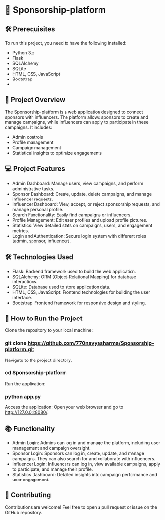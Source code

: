 # 🎯 Sponsorship-platform

## 🛠️ Prerequisites
To run this project, you need to have the following installed:

- Python 3.x
- Flask
- SQLAlchemy
- SQLite
- HTML, CSS, JavaScript
- Bootstrap
- 
## 🚀 Project Overview
The Sponsorship-platform is a web application designed to connect sponsors with influencers. The platform allows sponsors to create and manage campaigns, while influencers can apply to participate in these campaigns. It includes:

- Admin controls
- Profile management
- Campaign management
- Statistical insights to optimize engagements

## 💻 Project Features

- Admin Dashboard: Manage users, view campaigns, and perform administrative tasks.
- Sponsor Dashboard: Create, update, delete campaigns, and manage influencer requests.
- Influencer Dashboard: View, accept, or reject sponsorship requests, and manage personal profile.
- Search Functionality: Easily find campaigns or influencers.
- Profile Management: Edit user profiles and upload profile pictures.
- Statistics: View detailed stats on campaigns, users, and engagement metrics.
- Login and Authentication: Secure login system with different roles (admin, sponsor, influencer).

## 🛠️ Technologies Used

- Flask: Backend framework used to build the web application.
- SQLAlchemy: ORM (Object-Relational Mapping) for database interactions.
- SQLite: Database used to store application data.
- HTML, CSS, JavaScript: Frontend technologies for building the user interface.
- Bootstrap: Frontend framework for responsive design and styling.

## 🚀 How to Run the Project
Clone the repository to your local machine:

### git clone https://github.com/770navyasharma/Sponsorship-platform.git

Navigate to the project directory:

### cd Sponsorship-platform

Run the application:

### python app.py
Access the application: Open your web browser and go to http://127.0.0.1:8080/.

## 📚 Functionality
- Admin Login: Admins can log in and manage the platform, including user management and campaign oversight.
- Sponsor Login: Sponsors can log in, create, update, and manage campaigns. They can also search for and collaborate with influencers.
- Influencer Login: Influencers can log in, view available campaigns, apply to participate, and manage their profile.
- Statistics Dashboard: Detailed insights into campaign performance and user engagement.

## 🎉 Contributing
Contributions are welcome! Feel free to open a pull request or issue on the GitHub repository.
